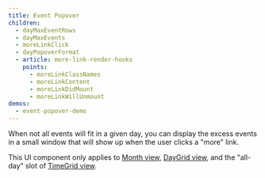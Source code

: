 ```yaml
---
title: Event Popover
children:
  - dayMaxEventRows
  - dayMaxEvents
  - moreLinkClick
  - dayPopoverFormat
  - article: more-link-render-hooks
    points:
      - moreLinkClassNames
      - moreLinkContent
      - moreLinkDidMount
      - moreLinkWillUnmount
demos:
  - event-popover-demo
---
```


When not all events will fit in a given day, you can display the excess events in a small window that will show up when the user clicks a "more" link.

This UI component only applies to [Month view](month-view), [DayGrid view](daygrid-view), and the "all-day" slot of [TimeGrid view](timegrid-view).
